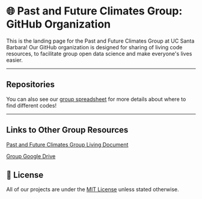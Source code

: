 # 🌐 Past and Future Climates Group: GitHub Organization

This is the landing page for the Past and Future Climates Group at UC Santa Barbara! Our GitHub organization is designed for sharing of living code resources, to facilitate group open data science and make everyone's lives easier.

---

## Repositories


You can also see our [group spreadsheet](https://docs.google.com/spreadsheets/d/1W6OtFwGalfZbcS1FeJfn9cSb3Nek5gsQU_Tb80xPDrQ/edit?gid=0#gid=0) for more details about where to find different codes!

---

## Links to Other Group Resources

[Past and Future Climates Group Living Document](https://docs.google.com/document/d/1j5cnIg7q3Xpmu2tblUtF8DphuanqshbgxdqX3FFytR0/edit?tab=t.0)

[Group Google Drive](https://drive.google.com/drive/u/0/folders/1fJWshyiirMUm510rBWIyaqy80E6HHihv)

## 📄 License

All of our projects are under the [MIT License](https://opensource.org/licenses/MIT) unless stated otherwise.

